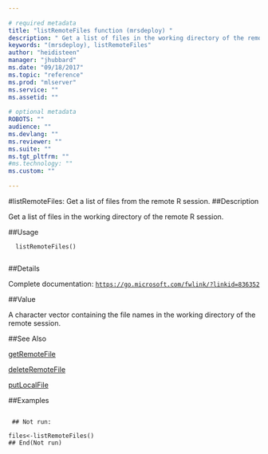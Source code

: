 ```yaml
--- 
 
# required metadata 
title: "listRemoteFiles function (mrsdeploy) " 
description: " Get a list of files in the working directory of the remote R session. " 
keywords: "(mrsdeploy), listRemoteFiles" 
author: "heidisteen" 
manager: "jhubbard" 
ms.date: "09/18/2017" 
ms.topic: "reference" 
ms.prod: "mlserver" 
ms.service: "" 
ms.assetid: "" 
 
# optional metadata 
ROBOTS: "" 
audience: "" 
ms.devlang: "" 
ms.reviewer: "" 
ms.suite: "" 
ms.tgt_pltfrm: "" 
#ms.technology: "" 
ms.custom: "" 
 
--- 
```

 
 
 
 
 #listRemoteFiles: Get a list of files from the remote R session. 
 ##Description
 
Get a list of files in the working directory of the remote R session.
 
 
 ##Usage

```   
  listRemoteFiles()
 
```
 
 ##Details
 
Complete documentation: [`https://go.microsoft.com/fwlink/?linkid=836352`](https://go.microsoft.com/fwlink/?linkid=836352)

 
 
 ##Value
 
A character vector containing the file names in the working directory of the remote session.
 
 ##See Also
 
[getRemoteFile](getRemoteFile.md)

[deleteRemoteFile](deleteRemoteFile.md)

[putLocalFile](putLocalFile.md)
   
 ##Examples

 ```
   
  ## Not run:
 
files<-listRemoteFiles()
 ## End(Not run) 
  
 
```
 
